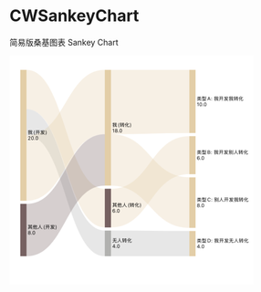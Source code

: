 # CWSankeyChart
简易版桑基图表 Sankey Chart

[![DEMO](https://github.com/baozoudiudiu/CWSankeyChart/blob/main/egg.jpg)](https://github.com/baozoudiudiu/CWSankeyChart/blob/main/egg.mov)
